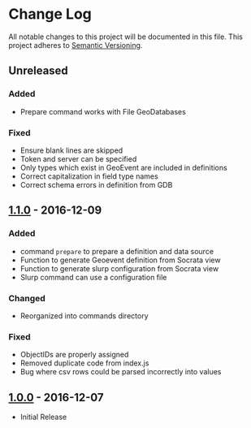 # Change Log
All notable changes to this project will be documented in this file.
This project adheres to [Semantic Versioning](http://semver.org/).

## Unreleased
### Added
* Prepare command works with File GeoDatabases

### Fixed
* Ensure blank lines are skipped
* Token and server can be specified
* Only types which exist in GeoEvent are included in definitions
* Correct capitalization in field type names
* Correct schema errors in definition from GDB

## [1.1.0] - 2016-12-09
### Added
* command `prepare` to prepare a definition and data source
* Function to generate Geoevent definition from Socrata view
* Function to generate slurp configuration from Socrata view
* Slurp command can use a configuration file

### Changed
* Reorganized into commands directory

### Fixed
* ObjectIDs are properly assigned
* Removed duplicate code from index.js
* Bug where csv rows could be parsed incorrectly into values

## [1.0.0] - 2016-12-07
* Initial Release

[1.1.0]: https://github.com/dmfenton/fatstraw/compare/v1.0.0...v1.1.0
[1.0.0]: https://github.com/dmfenton/fatstraw/releases/tag/v1.0.0
